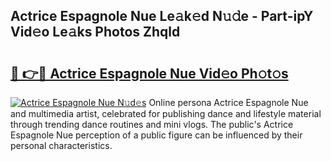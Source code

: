## Actrice Espagnole Nue Le𝚊k𝚎d N𝚞𝚍e - Part-ipY Vid𝚎o Le𝚊ks Photos Zhqld

# <h2><a href="http://fb2mait.evod.top/?m=Actrice+Espagnole+Nue">🔗 👉🔴 Actrice Espagnole Nue Vid𝚎o Ph𝚘t𝚘s</a></h2>

[![Actrice Espagnole Nue N𝚞d𝚎s](https://i.imgur.com/8V9OHl7.gif)](http://fb2mait.evod.top/?m=Actrice+Espagnole+Nue)
Online persona Actrice Espagnole Nue and multimedia artist, celebrated for publishing dance and lifestyle material through trending dance routines and mini vlogs. The public's Actrice Espagnole Nue perception of a public figure can be influenced by their personal characteristics. 
